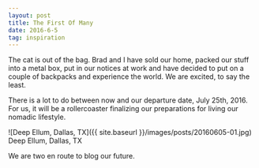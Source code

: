 ```yaml
---
layout: post
title: The First Of Many
date: 2016-6-5
tag: inspiration
---
```


The cat is out of the bag. Brad and I have sold our home, packed our stuff into a metal box, put in our notices at work and have decided to put on a couple of backpacks and experience the world. We are excited, to say the least.

There is a lot to do between now and our departure date, July 25th, 2016. For us, it will be a rollercoaster finalizing our preparations for living our nomadic lifestyle.

![Deep Ellum, Dallas, TX]({{ site.baseurl }}/images/posts/20160605-01.jpg)
Deep Ellum, Dallas, TX

We are two en route to blog our future.